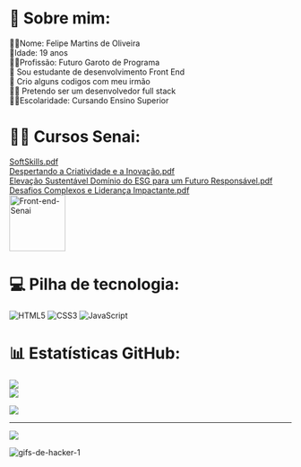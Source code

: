 # 💫 Sobre mim:
🙎‍♂️Nome: Felipe Martins de Oliveira<br>  🧓Idade: 19 anos<br> 👨‍💻Profissão: Futuro Garoto de Programa<br>
🔭 Sou estudante de desenvolvimento Front End<br>👯 Crio alguns codigos com meu irmão<br>🧑‍💻 Pretendo ser um desenvolvedor full stack<br> 🧑‍🎓Escolaridade: Cursando Ensino Superior <br>

# 👨‍💻 Cursos Senai:
[SoftSkills.pdf](https://github.com/Felipe-Martins-De-Olveira/Felipe-Martins-De-Olveira/files/15111931/SoftSkills.pdf)<br>
[Despertando a Criatividade e a Inovação.pdf](https://github.com/Felipe-Martins-De-Olveira/Felipe-Martins-De-Olveira/files/15111935/Despertando.a.Criatividade.e.a.Inovacao.pdf)<br>
[Elevação Sustentável Domínio do ESG para um Futuro Responsável.pdf](https://github.com/Felipe-Martins-De-Olveira/Felipe-Martins-De-Olveira/files/15111939/Elevacao.Sustentavel.Dominio.do.ESG.para.um.Futuro.Responsavel.pdf)<br>
[Desafios Complexos e Liderança Impactante.pdf](https://github.com/Felipe-Martins-De-Olveira/Felipe-Martins-De-Olveira/files/15111943/Desafios.Complexos.e.Lideranca.Impactante.pdf)<br>
<img src="https://camo.githubusercontent.com/44f9db08c4a9381f683a52d520bde8607ab0db64d2509e9e13da3f841c0209ec/68747470733a2f2f6c6f676f646f776e6c6f61642e6f72672f77702d636f6e74656e742f75706c6f6164732f323031392f30382f73656e61692d6c6f676f2d312e706e67" alt="Front-end-Senai" width="100" data-canonical-src="https://logodownload.org/wp-content/uploads/2019/08/senai-logo-1.png" style="max-width: 100%;"><br>




# 💻 Pilha de tecnologia:
![HTML5](https://img.shields.io/badge/html5-%23E34F26.svg?style=for-the-badge&logo=html5&logoColor=white)
![CSS3](https://img.shields.io/badge/css3-%231572B6.svg?style=for-the-badge&logo=css3&logoColor=white)
![JavaScript](https://img.shields.io/badge/javascript-%23323330.svg?style=for-the-badge&logo=javascript&logoColor=%#8B7765)
# 📊 Estatísticas GitHub:
![](https://github-readme-stats.vercel.app/api?username=Felipe-Martins-De-Olveira&theme=dark&hide_border=false&include_all_commits=false&count_private=false)<br/>
![](https://github-readme-streak-stats.herokuapp.com/?user=Felipe-Martins-De-Olveira&theme=dark&hide_border=false)<br/>

<a href="https://wakatime.com"><img src="https://wakatime.com/share/@018eaf41-4fc0-4335-abcd-dcadcfcd4363/53eb4b10-67b3-4552-ad06-449e7aa9c752.png" /></a>



---
[![](https://visitcount.itsvg.in/api?id=Felipe-Martins-De-Olveira&icon=0&color=0)](https://visitcount.itsvg.in)




![gifs-de-hacker-1](https://github.com/Felipe-Martins-De-Olveira/Felipe-Martins-De-Olveira/assets/160751172/18285e41-de9f-4cd2-9069-dcfe0a34d7b5)

